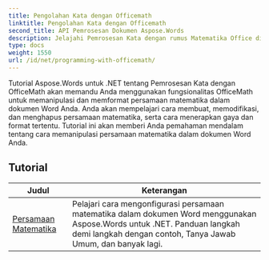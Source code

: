 ```yaml
---
title: Pengolahan Kata dengan Officemath
linktitle: Pengolahan Kata dengan Officemath
second_title: API Pemrosesan Dokumen Aspose.Words
description: Jelajahi Pemrosesan Kata dengan rumus Matematika Office di Aspose.Words untuk .NET. Tutorial langkah demi langkah dan contoh kode untuk membuat, mengedit, dan memformat persamaan matematika dalam dokumen Word.
type: docs
weight: 1550
url: /id/net/programming-with-officemath/
---
```

Tutorial Aspose.Words untuk .NET tentang Pemrosesan Kata dengan OfficeMath akan memandu Anda menggunakan fungsionalitas OfficeMath untuk memanipulasi dan memformat persamaan matematika dalam dokumen Word Anda. Anda akan mempelajari cara membuat, memodifikasi, dan menghapus persamaan matematika, serta cara menerapkan gaya dan format tertentu. Tutorial ini akan memberi Anda pemahaman mendalam tentang cara memanipulasi persamaan matematika dalam dokumen Word Anda.

 ## Tutorial
| Judul | Keterangan |
| --- | --- |
| [Persamaan Matematika](./math-equations/) | Pelajari cara mengonfigurasi persamaan matematika dalam dokumen Word menggunakan Aspose.Words untuk .NET. Panduan langkah demi langkah dengan contoh, Tanya Jawab Umum, dan banyak lagi. |